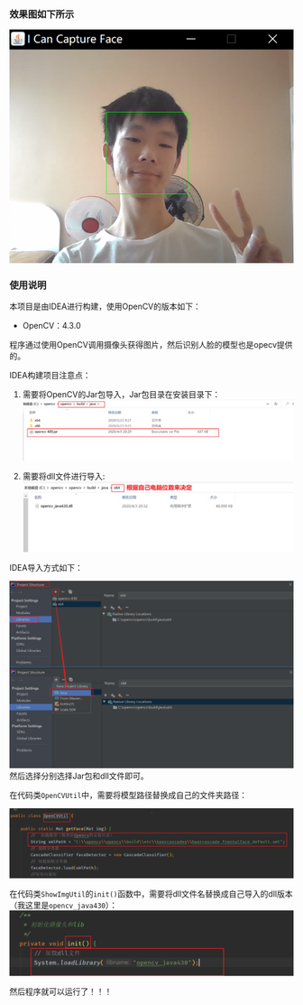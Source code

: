### 效果图如下所示

![效果图](./gitImg/result.png)

### 使用说明

本项目是由IDEA进行构建，使用OpenCV的版本如下：

- OpenCV：4.3.0

程序通过使用OpenCV调用摄像头获得图片，然后识别人脸的模型也是opecv提供的。

IDEA构建项目注意点：

1. 需要将OpenCV的Jar包导入，Jar包目录在安装目录下：
![](./gitImg/Snipaste_2020-05-23_10-19-58.png) 

2. 需要将dll文件进行导入:
![](./gitImg/Snipaste_2020-05-23_10-22-05.png)

IDEA导入方式如下：

![](./gitImg/Snipaste_2020-05-23_10-25-19.png)
然后选择分别选择Jar包和dll文件即可。

在代码类`OpenCVUtil`中，需要将模型路径替换成自己的文件夹路径：

![](./gitImg/Snipaste_2020-05-23_10-27-31.png)

在代码类`ShowImgUtil`的`init()`函数中，需要将dll文件名替换成自己导入的dll版本（我这里是`opencv_java430`）：
![](./gitImg/Snipaste_2020-05-23_10-30-25.png)

然后程序就可以运行了！！！

